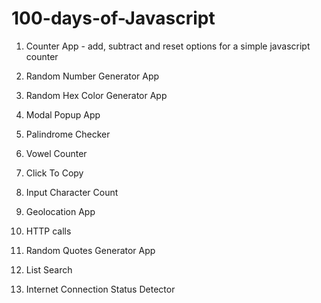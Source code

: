 # 100-days-of-Javascript

1. Counter App - add, subtract and reset options for a simple javascript counter

2. Random Number Generator App 

3. Random Hex Color Generator App

4. Modal Popup App

5. Palindrome Checker

6. Vowel Counter

7. Click To Copy

8. Input Character Count

9. Geolocation App

10. HTTP calls

11. Random Quotes Generator App

12. List Search

13. Internet Connection Status Detector